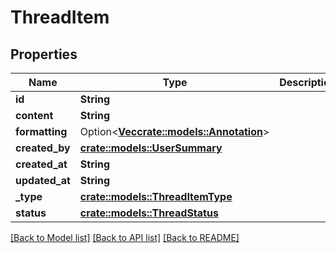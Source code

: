 # ThreadItem

## Properties

Name | Type | Description | Notes
------------ | ------------- | ------------- | -------------
**id** | **String** |  | 
**content** | **String** |  | 
**formatting** | Option<[**Vec<crate::models::Annotation>**](annotation.md)> |  | [optional]
**created_by** | [**crate::models::UserSummary**](userSummary.md) |  | 
**created_at** | **String** |  | 
**updated_at** | **String** |  | 
**_type** | [**crate::models::ThreadItemType**](threadItemType.md) |  | 
**status** | [**crate::models::ThreadStatus**](threadStatus.md) |  | 

[[Back to Model list]](../README.md#documentation-for-models) [[Back to API list]](../README.md#documentation-for-api-endpoints) [[Back to README]](../README.md)


